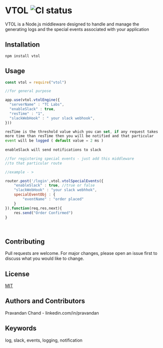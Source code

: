 # VTOL ![CI status](https://img.shields.io/badge/build-passing-brightgreen.svg)

VTOL is a Node.js middleware designed to handle and manage the generating logs and the special events associated with your application

## Installation
`npm install vtol`

## Usage

```javascript
const vtol = require("vtol")

//for general purpose

app.use(vtol.vtolEngine({
  "serverName" : "TC Labs",
  "enableSlack" : true,
  "resTime" : "1",
  "slackWebHook" : " your slack webhook",
}))

resTime is the threshold value which you can set, if any request takes
more time than resTime then you will be notified and that particular
event will be logged ( default value = 2 ms )
  
enableSlack will send notifications to slack

//for registering special events - just add this middleware
//to that particular route

//example - >

router.post('/login',vtol.vtolSpecialEvents({
    "enableSlack" : true, //true or false
    "slackWebHook" : "your slack webhhok",
    specialEventObj : {
        "eventName" : "order placed"
    }
}),function(req,res,next){
    res.send("Order Confirmed")
}

 
```

## Contributing
Pull requests are welcome. For major changes, please open an issue first to discuss what you would like to change.

## License
[MIT](https://choosealicense.com/licenses/mit/)

## Authors and Contributors
Pravandan Chand - linkedin.com/in/pravandan

## Keywords
log, slack, events, logging, notification
